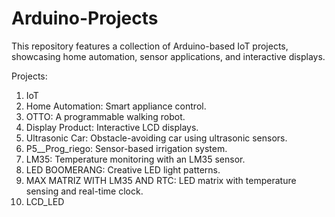 # Arduino-Projects

This repository features a collection of Arduino-based IoT projects, showcasing home automation, sensor applications, and interactive displays.

Projects:
1. IoT
2. Home Automation: Smart appliance control.
3. OTTO: A programmable walking robot.
4. Display Product: Interactive LCD displays.
5. Ultrasonic Car: Obstacle-avoiding car using ultrasonic sensors.
6. P5__Prog_riego: Sensor-based irrigation system.
7. LM35: Temperature monitoring with an LM35 sensor.
8. LED BOOMERANG: Creative LED light patterns.
9. MAX MATRIZ WITH LM35 AND RTC: LED matrix with temperature sensing and real-time clock.
10. LCD_LED
